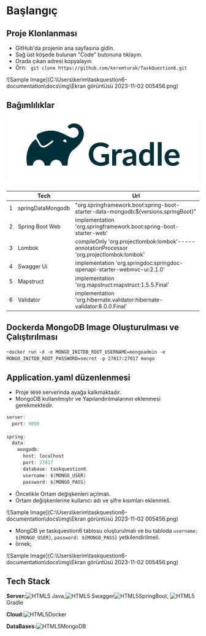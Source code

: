 # Başlangıç

## Proje Klonlanması
- GitHub'da projenin ana sayfasına gidin.
- Sağ üst köşede bulunan "Code" butonuna tıklayın.
- Orada çıkan adresi kopyalayın
- Örn:
` git clone https://github.com/keremturak/TaskQuestion6.git`

![Sample Image](C:\Users\kerim\taskquestion6-documentation\docs\img\Ekran görüntüsü 2023-11-02 005456.png)

## Bağımlılıklar
![Dependencies](https://github.com/keremturak/HR-Management-Documentation/blob/main/docs/img/Gradle_logo.png?raw=true)

|      | Tech     | Url |
|----| -------- | ------- |
|1| springDataMongodb  | "org.springframework.boot:spring-boot-starter-data-mongodb:${versions.springBoot}"    |
|2| Spring Boot Web | implementation 'org.springframework.boot:spring-boot-starter-web'     |
|3| Lombok    |compileOnly 'org.projectlombok:lombok'-----annotationProcessor 'org.projectlombok:lombok'    |
|4| Swagger Ui | implementation 'org.springdoc:springdoc-openapi-starter-webmvc-ui:2.1.0'     |
|5| Mapstruct    | implementation 'org.mapstruct:mapstruct:1.5.5.Final'   |
|6| Validator | 	implementation  'org.hibernate.validator:hibernate-validator:8.0.0.Final'    |


## Dockerda MongoDB Image Oluşturulması ve Çalıştırılması

-`docker run -d -e MONGO_INITDB_ROOT_USERNAME=mongoadmin -e MONGO_INITDB_ROOT_PASSWORD=secret -p 27017:27017 mongo
`



## Application.yaml düzenlenmesi

- Proje `9090` serverinda ayağa kalkmaktadır.
- MongoDB kullanılmıştır ve Yapılandırılmalarının eklenmesi gerekmektedir.


```java
server:
  port: 9090

spring:
  data:
    mongodb:
      host: localhost
      port: 27017
      database: taskquestion6
      username: ${MONGO_USER}
      password: ${MONGO_PASS}
```

- Öncelikle Ortam değişkenleri açılmalı.
- Ortam değişkenlerine kullanıcı adı ve şifre kısımları eklenmeli.
  
![Sample Image](C:\Users\kerim\taskquestion6-documentation\docs\img\Ekran görüntüsü 2023-11-02 005456.png)

- MongDB ye taskquestion6 tablosu oluşturulmalı ve bu tabloda `username: ${MONGO_USER}`, `password: ${MONGO_PASS}` yetkilendirilmeli.
- örnek;
  
![Sample Image](C:\Users\kerim\taskquestion6-documentation\docs\img\Ekran görüntüsü 2023-11-02 005456.png)



## Tech Stack 


**Server:**<img src="https://cdn.iconscout.com/icon/free/png-512/free-java-59-1174952.png?f=avif&w=256" alt="HTML5" width="25" height="20"> Java,<img src="https://camo.githubusercontent.com/96e43701d83561899724a89d71187445b7b8f4fe84518a3ea5bec8f85bd207bf/68747470733a2f2f63646e2e737667706f726e2e636f6d2f6c6f676f732f737761676765722e737667" alt="HTML5" width="25" height="20"> Swagger<img src="https://cdn.iconscout.com/icon/free/png-512/free-spring-16-283031.png?f=avif&w=256" alt="HTML5" width="25" height="20">SpringBoot, <img src="https://cdn.iconscout.com/icon/free/png-512/free-gradle-2-1174969.png?f=avif&w=256" alt="HTML5" width="25" height="20">Gradle


**Cloud:**<img src="https://cdn.iconscout.com/icon/free/png-512/free-docker-226091.png?f=avif&w=256" alt="HTML5" width="25" height="20">Docker

**DataBases:**<img src="https://cdn.iconscout.com/icon/free/png-512/free-mongodb-3521676-2945120.png?f=avif&w=256" alt="HTML5" width="25" height="20">MongoDB



